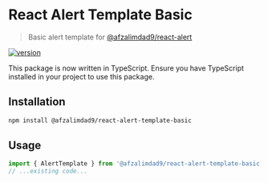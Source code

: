 # React Alert Template Basic

> Basic alert template for [@afzalimdad9/react-alert](https://github.com/afzalimdad9/react-alert)

[![version](https://img.shields.io/npm/v/@afzalimdad9/react-alert-template-basic.svg?style=flat-square)](http://npm.im/@afzalimdad9/react-alert-template-basic)

This package is now written in TypeScript. Ensure you have TypeScript installed in your project to use this package.

## Installation

```bash
npm install @afzalimdad9/react-alert-template-basic
```

## Usage

```typescript
import { AlertTemplate } from '@afzalimdad9/react-alert-template-basic';
// ...existing code...
```
